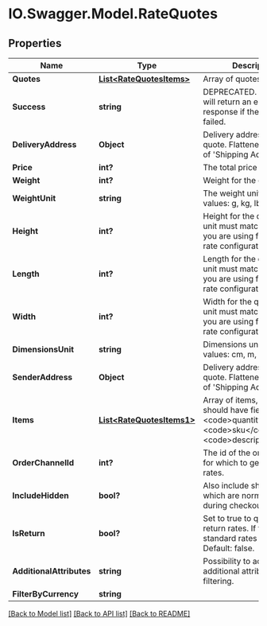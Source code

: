 # IO.Swagger.Model.RateQuotes
## Properties

Name | Type | Description | Notes
------------ | ------------- | ------------- | -------------
**Quotes** | [**List&lt;RateQuotesItems&gt;**](RateQuotesItems.md) | Array of quotes | [optional] 
**Success** | **string** | DEPRECATED. The request will return an error response if the quote failed. | [optional] 
**DeliveryAddress** | **Object** | Delivery address for the quote. Flattened resource of &#x27;Shipping Address&#x27; | [optional] 
**Price** | **int?** | The total price of the items | [optional] 
**Weight** | **int?** | Weight for the quote. | [optional] 
**WeightUnit** | **string** | The weight unit. Possible values: g, kg, lbs, oz. | [optional] 
**Height** | **int?** | Height for the quote. The unit must match the unit you are using for shipping rate configurations. | [optional] 
**Length** | **int?** | Length for the quote. The unit must match the unit you are using for shipping rate configurations. | [optional] 
**Width** | **int?** | Width for the quote. The unit must match the unit you are using for shipping rate configurations. | [optional] 
**DimensionsUnit** | **string** | Dimensions unit. Possible values: cm, m, in, ft | [optional] 
**SenderAddress** | **Object** | Delivery address for the quote. Flattened resource of &#x27;Shipping Address&#x27; | [optional] 
**Items** | [**List&lt;RateQuotesItems1&gt;**](RateQuotesItems1.md) | Array of items, each item should have fields &lt;code&gt;quantity&lt;/code&gt;, &lt;code&gt;sku&lt;/code&gt;, &lt;code&gt;description&lt;/code&gt; | [optional] 
**OrderChannelId** | **int?** | The id of the order channel for which to get shipping rates. | [optional] 
**IncludeHidden** | **bool?** | Also include shipping rates which are normally hidden during checkout. | [optional] 
**IsReturn** | **bool?** | Set to true to quote for return rates. If false standard rates are quoted. Default: false. | [optional] 
**AdditionalAttributes** | **string** | Possibility to add hash of additional attributes for filtering. | [optional] 
**FilterByCurrency** | **string** |  | [optional] 

[[Back to Model list]](../README.md#documentation-for-models) [[Back to API list]](../README.md#documentation-for-api-endpoints) [[Back to README]](../README.md)


